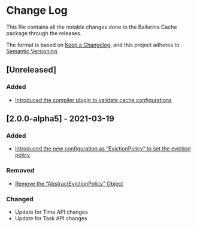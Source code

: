 # Change Log
This file contains all the notable changes done to the Ballerina Cache package through the releases.

The format is based on [Keep a Changelog](https://keepachangelog.com/en/1.0.0/),
and this project adheres to [Semantic Versioning](https://semver.org/spec/v2.0.0.html).

## [Unreleased]

### Added
- [Introduced the compiler plugin to validate cache configurations](https://github.com/ballerina-platform/ballerina-standard-library/issues/1435)

## [2.0.0-alpha5] - 2021-03-19

### Added
- [Introduced the new configuration as “EvictionPolicy“ to set the eviction policy](https://github.com/ballerina-platform/ballerina-standard-library/issues/1027)

### Removed
- [Remove the “AbstractEvictionPolicy” Object](https://github.com/ballerina-platform/ballerina-standard-library/issues/1027)

### Changed
- Update for Time API changes
- Update for Task API changes